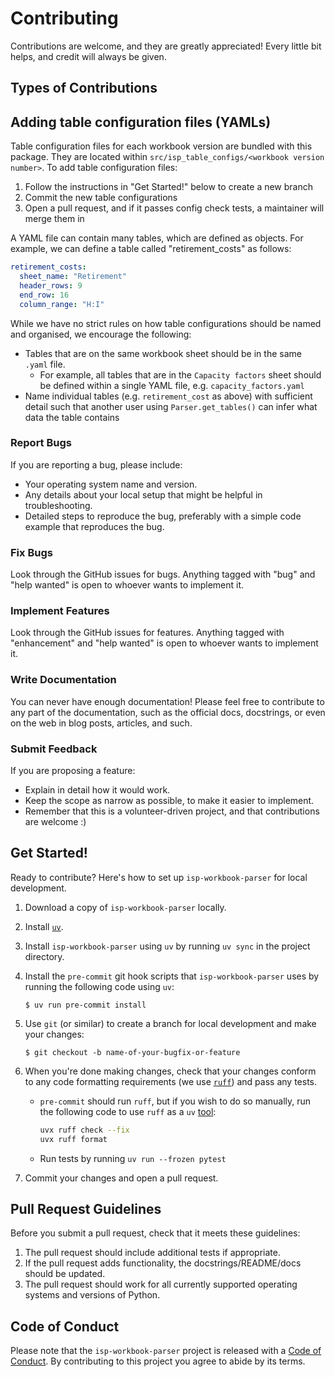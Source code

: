 # Contributing

Contributions are welcome, and they are greatly appreciated! Every little bit
helps, and credit will always be given.

## Types of Contributions

## Adding table configuration files (YAMLs)

Table configuration files for each workbook version are bundled with this package. They are located within `src/isp_table_configs/<workbook version number>`. To add table configuration files:

1. Follow the instructions in "Get Started!" below to create a new branch
2. Commit the new table configurations
3. Open a pull request, and if it passes config check tests, a maintainer will merge them in

A YAML file can contain many tables, which are defined as objects. For example, we can define a table called "retirement_costs" as follows:
```yaml
retirement_costs:
  sheet_name: "Retirement"
  header_rows: 9
  end_row: 16
  column_range: "H:I"
```

While we have no strict rules on how table configurations should be named and organised, we encourage the following:

- Tables that are on the same workbook sheet should be in the same `.yaml` file.
  - For example, all tables that are in the `Capacity factors` sheet should be defined within a single YAML file, e.g. `capacity_factors.yaml`
- Name individual tables (e.g. `retirement_cost` as above) with sufficient detail such that another user using `Parser.get_tables()` can infer what data the table contains

### Report Bugs

If you are reporting a bug, please include:

* Your operating system name and version.
* Any details about your local setup that might be helpful in troubleshooting.
* Detailed steps to reproduce the bug, preferably with a simple code example that reproduces the bug.

### Fix Bugs

Look through the GitHub issues for bugs. Anything tagged with "bug" and "help
wanted" is open to whoever wants to implement it.

### Implement Features

Look through the GitHub issues for features. Anything tagged with "enhancement"
and "help wanted" is open to whoever wants to implement it.

### Write Documentation

You can never have enough documentation! Please feel free to contribute to any
part of the documentation, such as the official docs, docstrings, or even
on the web in blog posts, articles, and such.

### Submit Feedback

If you are proposing a feature:

* Explain in detail how it would work.
* Keep the scope as narrow as possible, to make it easier to implement.
* Remember that this is a volunteer-driven project, and that contributions
  are welcome :)

## Get Started!

Ready to contribute? Here's how to set up `isp-workbook-parser` for local development.

1. Download a copy of `isp-workbook-parser` locally.
2. Install [`uv`](https://github.com/astral-sh/uv).
3. Install `isp-workbook-parser` using `uv` by running `uv sync` in the project directory.
4. Install the `pre-commit` git hook scripts that `isp-workbook-parser` uses by running the following code using `uv`:

      ```console
      $ uv run pre-commit install
      ```

5. Use `git` (or similar) to create a branch for local development and make your changes:

    ```console
    $ git checkout -b name-of-your-bugfix-or-feature
    ```

6. When you're done making changes, check that your changes conform to any code formatting requirements (we use [`ruff`](https://github.com/astral-sh/ruff)) and pass any tests.
    - `pre-commit` should run `ruff`, but if you wish to do so manually, run the following code to use `ruff` as a `uv` [tool](https://docs.astral.sh/uv/concepts/tools/):

      ```bash
      uvx ruff check --fix
      uvx ruff format
      ```

    - Run tests by running `uv run --frozen pytest`

7. Commit your changes and open a pull request.

## Pull Request Guidelines

Before you submit a pull request, check that it meets these guidelines:

1. The pull request should include additional tests if appropriate.
2. If the pull request adds functionality, the docstrings/README/docs should be updated.
3. The pull request should work for all currently supported operating systems and versions of Python.

## Code of Conduct

Please note that the `isp-workbook-parser` project is released with a
[Code of Conduct](CONDUCT.md). By contributing to this project you agree to abide by its terms.
